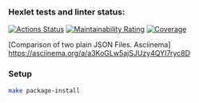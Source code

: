 ### Hexlet tests and linter status:
[![Actions Status](https://github.com/Ek-Shi/python-project-50/actions/workflows/hexlet-check.yml/badge.svg)](https://github.com/Ek-Shi/python-project-50/actions)
[![Maintainability Rating](https://sonarcloud.io/api/project_badges/measure?project=Ek-Shi_python-project-50&metric=sqale_rating)](https://sonarcloud.io/summary/new_code?id=Ek-Shi_python-project-50)
[![Coverage](https://sonarcloud.io/api/project_badges/measure?project=Ek-Shi_python-project-50&metric=coverage)](https://sonarcloud.io/summary/new_code?id=Ek-Shi_python-project-50)


[Comparison of two plain JSON Files. Asciinema] https://asciinema.org/a/a3KoGLw5ajSJUzy4QYI7ryc8D

### Setup

```bash
make package-install
```
